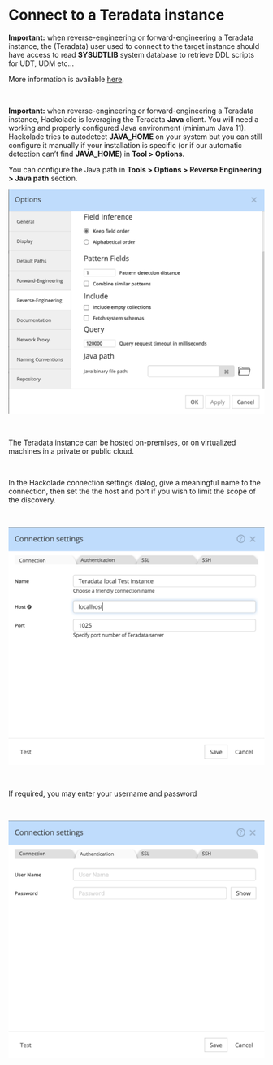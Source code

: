 # Connect to a Teradata instance

**Important:** when reverse-engineering or forward-engineering a Teradata instance, the (Teradata) user used to connect to the target instance should have access to read **SYSUDTLIB** system database to retrieve DDL scripts for UDT, UDM etc...

More information is available [here](<https://docs.teradata.com/r/Enterprise_IntelliFlex_VMware/Teradata-VantageTM-SQL-Data-Definition-Language-Syntax-and-Examples-17.20/Table-Statements/CREATE-TABLE-and-CREATE-TABLE-AS> "target=\"\_blank\"").

&nbsp;

**Important:** when reverse-engineering or forward-engineering a Teradata instance, Hackolade is leveraging the Teradata **Java** client.  You will need a working and properly configured Java environment (minimum Java 11).  Hackolade tries to autodetect **JAVA_HOME** on your system but you can still configure it manually if your installation is specific (or if our automatic detection can’t find **JAVA_HOME**) in **Tool > Options**.

You can configure the Java path in **Tools > Options > Reverse Engineering > Java path** section.

![Java configuration](<lib/Teradata%20tools%20options%20reverse-engineering java path.png>)

&nbsp;

The Teradata instance can be hosted on-premises, or on virtualized machines in a private or public cloud. &nbsp;

&nbsp;

In the Hackolade connection settings dialog, give a meaningful name to the connection, then set the the host and port if you wish to limit the scope of the discovery.

&nbsp;

![Teradata connection settings](<lib/Teradata%20connection%20settings.png>)

&nbsp;

If required, you may enter your username and password

&nbsp;

![Image](<lib/Teradata%20connection%20settings%20auth.png>)
